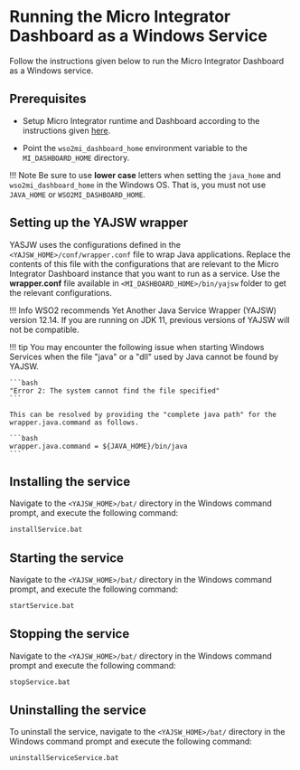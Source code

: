 # Running the Micro Integrator Dashboard as a Windows Service

Follow the instructions given below to run the Micro Integrator Dashboard as a Windows service.

## Prerequisites

- Setup Micro Integrator runtime and Dashboard according to the instructions given [here]({{base_path}}/install-and-setup/install/installing-the-product/running-the-mi-dashboard/#before-you-begin).

- Point the `wso2mi_dashboard_home` environment variable to the `MI_DASHBOARD_HOME` directory.

!!! Note
    Be sure to use **lower case** letters when setting the `java_home` and `wso2mi_dashboard_home` in the Windows OS. That is, you must not use `JAVA_HOME` or `WSO2MI_DASHBOARD_HOME`.

## Setting up the YAJSW wrapper

YASJW uses the configurations defined in the `<YAJSW_HOME>/conf/wrapper.conf` file to wrap Java applications. Replace the contents of this file with the configurations that are relevant to the Micro Integrator Dashboard instance that you want to run as a service. Use the **wrapper.conf** file available in `<MI_DASHBOARD_HOME>/bin/yajsw` folder to get the relevant configurations.

!!! Info
    WSO2 recommends Yet Another Java Service Wrapper (YAJSW) version 12.14. If you are running on JDK 11, previous versions of YAJSW will not be compatible.

!!! tip
    You may encounter the following issue when starting Windows Services when the file "java" or a "dll" used by Java cannot be found by YAJSW.

    ```bash 
    "Error 2: The system cannot find the file specified" 
    ```

    This can be resolved by providing the "complete java path" for the wrapper.java.command as follows.

    ```bash
    wrapper.java.command = ${JAVA_HOME}/bin/java
    ```

## Installing the service

Navigate to the `<YAJSW_HOME>/bat/` directory in the Windows command prompt, and execute the following command:

```bash
installService.bat
```

## Starting the service

Navigate to the `<YAJSW_HOME>/bat/` directory in the Windows command prompt, and execute the following command:

```bash
startService.bat
```

## Stopping the service

Navigate to the `<YAJSW_HOME>/bat/` directory in the Windows command prompt and execute the following command:

```bash
stopService.bat
```

## Uninstalling the service

To uninstall the service, navigate to the `<YAJSW_HOME>/bat/` directory in the Windows command prompt and execute the following command:

```bash
uninstallServiceService.bat
```
